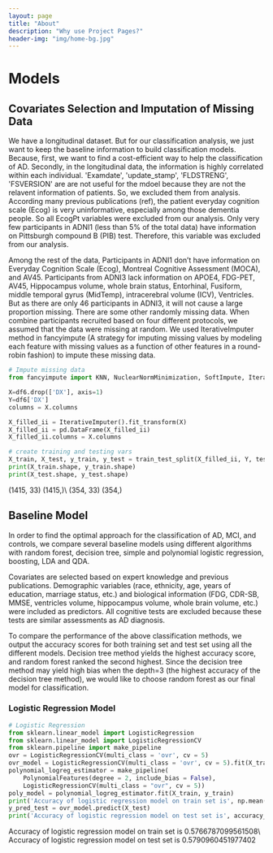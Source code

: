 ```yaml
---
layout: page
title: "About"
description: "Why use Project Pages?"
header-img: "img/home-bg.jpg"
---
```



# Models

## Covariates Selection and Imputation of Missing Data

We have a longitudinal dataset. But for our classification analysis, we just want to keep the baseline information to build classification models. Because, first, we want to find a cost-efficient way to help the classification of AD. Secondly, in the longitudinal data, the information is highly correlated within each individual. 'Examdate', 'update_stamp', 'FLDSTRENG', 'FSVERSION' are  are not useful for the mdoel because they are not the relavent information of patients.  So, we excluded them from analysis. According many previous publications (ref), the patient everyday cognition scale (Ecog) is very uninformative, especially among those dementia people. So all EcogPt variables were excluded from our analysis. Only very few participants in ADNI1 (less than 5% of the total data) have information on Pittsburgh compound B (PIB) test. Therefore, this variable was excluded from our analysis. 

Among the rest of the data, Participants in ADNI1 don’t have information on Everyday Cognition Scale (Ecog), Montreal Cognitive Assessment (MOCA), and AV45. Participants from ADNI3 lack information on APOE4, FDG-PET, AV45, Hippocampus volume, whole brain status, Entorhinal, Fusiform, middle temporal gyrus (MidTemp), intracerebral volume (ICV), Ventricles. But as there are only 46 participants in ADNI3, it will not cause a large proportion missing. There are some other randomly missing data. When combine participants recruited based on four different protocols, we assumed that the data were missing at random.  We used IterativeImputer method in fancyimpute (A strategy for imputing missing values by modeling each feature with missing values as a function of other features in a round-robin fashion) to impute these missing data. 

```python
# Impute missing data
from fancyimpute import KNN, NuclearNormMinimization, SoftImpute, IterativeImputer, BiScaler

X=df6.drop(['DX'], axis=1)
Y=df6['DX']
columns = X.columns

X_filled_ii = IterativeImputer().fit_transform(X)
X_filled_ii = pd.DataFrame(X_filled_ii)
X_filled_ii.columns = X.columns
```

```python
# create training and testing vars
X_train, X_test, y_train, y_test = train_test_split(X_filled_ii, Y, test_size=0.2)
print(X_train.shape, y_train.shape)
print(X_test.shape, y_test.shape)
```
(1415, 33) (1415,)\\
(354, 33) (354,)

## Baseline Model

In order to find the optimal approach for the classification of AD, MCI, and controls, we compare several baseline models using different algorithms with random forest, decision tree, simple and polynomial logistic regression,  boosting, LDA and QDA. 

Covariates are selected based on expert knowledge and previous publications. Demographic variables (race, ethnicity, age, years of education, marriage status, etc.) and biological information (FDG, CDR-SB, MMSE, ventricles volume, hippocampus volume, whole brain volume, etc.) were included as predictors. All cognitive tests are excluded because these tests are similar assessments as AD diagnosis. 

To compare the performance of the above classification methods, we output the accuracy scores for both training set and test set using all the different models. Decision tree method yields the highest accuracy score, and random forest ranked the second highest. Since the decision tree method may yield high bias when the depth=3 (the highest accuracy of the decision tree method), we would like to choose random forest as our final model for classification. 

### Logistic Regression Model

```python
# Logistic Regression
from sklearn.linear_model import LogisticRegression
from sklearn.linear_model import LogisticRegressionCV
from sklearn.pipeline import make_pipeline
ovr = LogisticRegressionCV(multi_class = 'ovr', cv = 5)
ovr_model = LogisticRegressionCV(multi_class = 'ovr', cv = 5).fit(X_train,y_train)
polynomial_logreg_estimator = make_pipeline(
    PolynomialFeatures(degree = 2, include_bias = False),
    LogisticRegressionCV(multi_class = "ovr", cv = 5))
poly_model = polynomial_logreg_estimator.fit(X_train, y_train)
print('Accuracy of logistic regression model on train set is', np.mean(cross_val_score(ovr_model, X_train, y_train, cv = 5)))
y_pred_test = ovr_model.predict(X_test)
print('Accuracy of logistic regression model on test set is', accuracy_score(y_test, y_pred_test))
```
Accuracy of logistic regression model on train set is 0.5766787099561508\\
Accuracy of logistic regression model on test set is 0.5790960451977402

